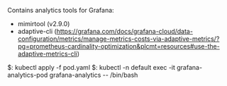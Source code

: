 Contains analytics tools for Grafana:
- mimirtool (v2.9.0)
- adaptive-cli (https://grafana.com/docs/grafana-cloud/data-configuration/metrics/manage-metrics-costs-via-adaptive-metrics/?pg=prometheus-cardinality-optimization&plcmt=resources#use-the-adaptive-metrics-cli)

$: kubectl apply -f pod.yaml
$: kubectl -n default exec -it grafana-analytics-pod grafana-analytics -- /bin/bash
